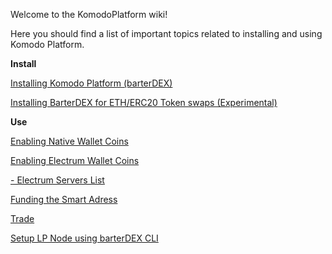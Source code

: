 Welcome to the KomodoPlatform wiki!

Here you should find a list of important topics related to installing and using Komodo Platform.

**Install**

[Installing Komodo Platform (barterDEX)](https://github.com/KomodoPlatform/KomodoPlatform/wiki/Installing-and-Using-Komodo-Platform-(barterDEX))

[Installing BarterDEX for ETH/ERC20 Token swaps (Experimental)](https://github.com/KomodoPlatform/KomodoPlatform/wiki/Step-by-Step-Setup-Guide-for-ETH-(ERC20)-Token-Swap-Using-barterDEX)

**Use**

[Enabling Native Wallet Coins](https://github.com/KomodoPlatform/KomodoPlatform/wiki/Enabling-Native-Wallet-Coins-for-Trading)

[Enabling Electrum Wallet Coins](https://github.com/KomodoPlatform/KomodoPlatform/wiki/Enabling-Electrum-Wallet-Coins)

[- Electrum Servers List](https://github.com/KomodoPlatform/KomodoPlatform/wiki/Electrum-servers-list)

[Funding the Smart Adress](https://github.com/KomodoPlatform/KomodoPlatform/wiki/Funding-the-Smart-Address)

[Trade](https://github.com/KomodoPlatform/KomodoPlatform/wiki/Trade)

[Setup LP Node using barterDEX CLI](https://github.com/KomodoPlatform/KomodoPlatform/wiki/Be-a-marketmaker-or-LP-using-barterDEX-CLI)